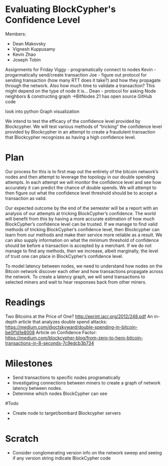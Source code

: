 # Evaluating BlockCypher's Confidence Level

Members:
*  Dean Makovsky
*  Vignesh Kuppusamy
*  Kevin Zhao
*  Joseph Tobin

Assignments for Friday
Viggy - programatically connect to nodes
Kevin - progarmatically send/create transaction
Joe - figure out protocol for sending transaction (how many RTT does it take?) and how they propagate through the network.  Also how much time to validate a transaction?  This might depend on the type of node it is...
Dean - protocol for asking Node neighbors & constructing graph
 ->BitNodes 21 has open source GitHub code

look into python Graph visualization


We intend to test the efficacy of the confidence level provided by Blockcypher. We will test various methods of “tricking” the confidence level provided by Blockcypher in an attempt to create a fraudulent transaction that Blockcypher recognizes as having a high confidence level.  
  
# Plan

Our process for this is to first map out the entirety of the bitcoin network’s nodes and then attempt to leverage the topology in our double spending attempts. In each attempt we will monitor the confidence level and see how accurately it can predict the chance of double spends. We will attempt to then figure out what the confidence level threshold should be to accept a transaction as valid.

Our expected outcome by the end of the semester will be a report with an analysis of our attempts at tricking BlockCypher’s confidence.  The world will benefit from this by having a more accurate estimation of how much BlockCypher’s confidence level can be trusted. If we manage to find valid methods of tricking BlockCypher’s confidence level, then Blockcypher can learn from our methods and make their service more reliable as a result. We can also supply information on what the minimum threshold of confidence should be before a transaction is accepted by a merchant. If we do not manage to find any methods, then we increase, albeit marginally, the level of trust one can place in BlockCypher’s confidence level.

To model latency between nodes, we need to understand how nodes on the Bitcoin network discover each other and how transactions propagate across the network.  To create a latency graph, we will send transactions to selected miners and wait to hear responses back from other miners.

# Readings

Two Bitcoins at the Price of One? http://eprint.iacr.org/2012/248.pdf
An in-depth article that analyzes double spend attacks: https://medium.com/@octskyward/double-spending-in-bitcoin-be0f1d1e8008
Article on Confidence Factor: https://medium.com/blockcypher-blog/from-zero-to-hero-bitcoin-transactions-in-8-seconds-7c9edcb3b734

# Milestones
*  Send transactions to specific nodes programatically
*  Investigating connections between miners to create a graph of network latency between nodes.  
*  Determine which nodes BlockCypher can see


#Todo
* Create node to target/bombard Blockcypher servers
* 

# Scratch
*  Consider conglomerating version info on the network sweep and seeing if any version string indicate BlockCypher code

